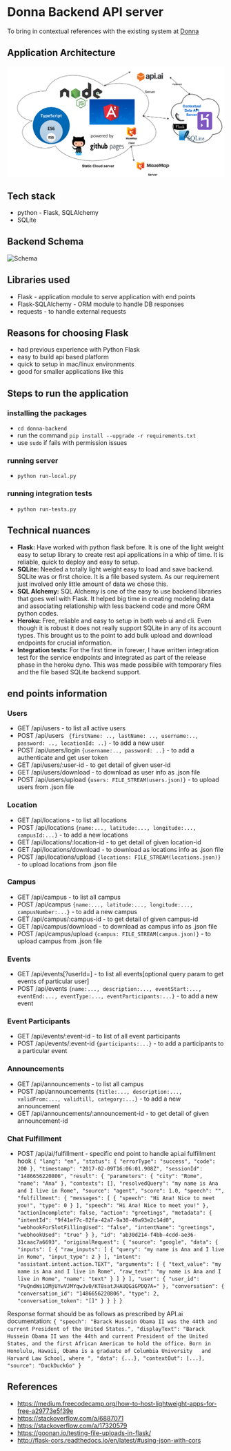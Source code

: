 # Donna Backend API server
To bring in contextual references with the existing system at [Donna](http://github.com/rajagopal28/Donna)

## Application Architecture
![Architecture](./images/image00.png)

## Tech stack
- python - Flask, SQLAlchemy
- SQLite

## Backend Schema
![Schema](./images/image001.png)

## Libraries used
- Flask - application module to serve application with end points
- Flask-SQLAlchemy - ORM module to handle DB responses
- requests - to handle external requests

## Reasons for choosing Flask
- had previous experience with Python Flask
- easy to build api based platform
- quick to setup in mac/linux environments
- good for smaller applications like this

## Steps to run the application
### installing the packages
- `` cd donna-backend ``
- run the command `` pip install --upgrade -r requirements.txt ``
- use `` sudo `` if fails with permission issues

### running server
- `` python run-local.py ``

### running integration tests
- `` python run-tests.py ``

## Technical nuances
 - **Flask:** Have worked with python flask before. It is one of the light weight easy to setup library to create rest api applications in a whip of time. It is reliable, quick to deploy and easy to setup.
 - **SQLite:** Needed a totally light weight easy to load and save backend. SQLite was or first choice. It is a file based system. As our requirement just involved only little amount of data we chose this.
 - **SQL Alchemy:** SQL Alchemy is one of the easy to use backend libraries that goes well with Flask. It helped big time in creating modeling data and associating relationship with less backend code and more ORM python codes.
 - **Heroku:** Free, reliable and easy to setup in both web ui and cli. Even though it is robust it does not really support SQLite in any of its account types. This brought us to the point to add bulk upload and download endpoints for crucial information.
 - **Integration tests:** For the first time in forever, I have written integration test for the service endpoints and integrated as part of the release phase in the heroku dyno. This was made possibile with temporary files and the file based SQLite backend support.
## end points information
### Users
- GET /api/users  - to list all active users
- POST /api/users `` {firstName: .., lastName: .., username:.., password: .., locationId: ..}`` - to add a new user
- POST /api/users/login ``{username:.., password: ..}`` - to add a authenticate and get user token
- GET /api/users/:user-id - to get detail of given user-id
- GET /api/users/download - to download as user info as .json file
- POST /api/users/upload ``{users: FILE_STREAM(users.json)}`` - to upload users from .json file

### Location
- GET /api/locations  - to list all locations
- POST /api/locations ``{name:..., latitude:..., longitude:..., campusId:...}`` - to add a new locations
- GET /api/locations/:location-id - to get detail of given location-id
- GET /api/locations/download - to download as locations info as .json file
- POST /api/locations/upload ``{locations: FILE_STREAM(locations.json)}`` - to upload locations from .json file

### Campus
- GET /api/campus  - to list all campus
- POST /api/campus ``{name:..., latitude:..., longitude:..., campusNumber:...}`` - to add a new campus
- GET /api/campus/:campus-id - to get detail of given campus-id
- GET /api/campus/download - to download as campus info as .json file
- POST /api/campus/upload ``{campus: FILE_STREAM(campus.json)}`` - to upload campus from .json file

### Events
- GET /api/events[?userId=<user-id>]  - to list all events[optional query param to get events of particular user]
- POST /api/events ``{name:..., description:..., eventStart:..., eventEnd:..., eventType:..., eventParticipants:...}`` - to add a new event

### Event Participants
- GET /api/events/:event-id  - to list of all event participants
- POST /api/events/:event-id ``{participants:...}`` - to add a participants to a particular event

### Announcements
- GET /api/announcements  - to list all campus
- POST /api/announcements ``{title:..., description:..., validFrom:..., validtill, category:...}`` - to add a new announcement
- GET /api/announcements/:announcement-id - to get detail of given announcement-id

### Chat Fulfillment
- POST /api/ai/fulfillment  - specific end point to handle api.ai fulfillment hook
`` {
    "lang": "en",
    "status": {
        "errorType": "success",
        "code": 200
    },
    "timestamp": "2017-02-09T16:06:01.908Z",
    "sessionId": "1486656220806",
    "result": {
        "parameters": {
            "city": "Rome",
            "name": "Ana"
        },
        "contexts": [],
        "resolvedQuery": "my name is Ana and I live in Rome",
        "source": "agent",
        "score": 1.0,
        "speech": "",
        "fulfillment": {
            "messages": [
                {
                    "speech": "Hi Ana! Nice to meet you!",
                    "type": 0
                }
            ],
            "speech": "Hi Ana! Nice to meet you!"
        },
        "actionIncomplete": false,
        "action": "greetings",
        "metadata": {
            "intentId": "9f41ef7c-82fa-42a7-9a30-49a93e2c14d0",
            "webhookForSlotFillingUsed": "false",
            "intentName": "greetings",
            "webhookUsed": "true"
        }
    },
    "id": "ab30d214-f4bb-4cdd-ae36-31caac7a6693",
    "originalRequest": {
        "source": "google",
        "data": {
            "inputs": [
                {
                    "raw_inputs": [
                        {
                            "query": "my name is Ana and I live in Rome",
                            "input_type": 2
                        }
                    ],
                    "intent": "assistant.intent.action.TEXT",
                    "arguments": [
                        {
                            "text_value": "my name is Ana and I live in Rome",
                            "raw_text": "my name is Ana and I live in Rome",
                            "name": "text"
                        }
                    ]
                }
            ],
            "user": {
                "user_id": "PuQndWs1OMjUYwVJMYqwJv0/KT8satJHAUQGiGPDQ7A="
            },
            "conversation": {
                "conversation_id": "1486656220806",
                "type": 2,
                "conversation_token": "[]"
            }
        }
    }
} ``

Response format should be as follows as prescribed by API.ai documentation:
`` {
"speech": "Barack Hussein Obama II was the 44th and current President of the United States.",
"displayText": "Barack Hussein Obama II was the 44th and current President of the United States, and the first African American to hold the office. Born in Honolulu, Hawaii, Obama is a graduate of Columbia University   and Harvard Law School, where ",
"data": {...},
"contextOut": [...],
"source": "DuckDuckGo"
}
``

## References
-  https://medium.freecodecamp.org/how-to-host-lightweight-apps-for-free-a29773e5f39e
- https://stackoverflow.com/a/6887071
- https://stackoverflow.com/a/17320579
- https://goonan.io/testing-file-uploads-in-flask/
- http://flask-cors.readthedocs.io/en/latest/#using-json-with-cors
